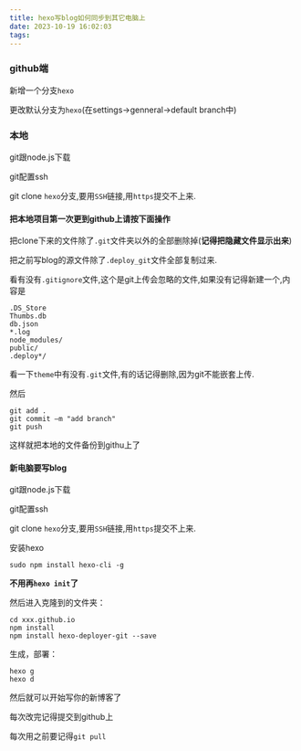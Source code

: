 ```yaml
---
title: hexo写blog如何同步到其它电脑上
date: 2023-10-19 16:02:03
tags:
---
```


### github端

新增一个分支`hexo`

更改默认分支为`hexo`(在settings->genneral->default branch中)

### 本地

git跟node.js下载

git配置ssh

git clone `hexo`分支,要用`SSH`链接,用`https`提交不上来.

#### 把本地项目第一次更到github上请按下面操作

把clone下来的文件除了`.git`文件夹以外的全部删除掉(**记得把隐藏文件显示出来**)

把之前写blog的源文件除了`.deploy_git`文件全部复制过来.

看有没有`.gitignore`文件,这个是git上传会忽略的文件,如果没有记得新建一个,内容是

```
.DS_Store
Thumbs.db
db.json
*.log
node_modules/
public/
.deploy*/
```

看一下`theme`中有没有`.git`文件,有的话记得删除,因为git不能嵌套上传.

然后

```
git add .
git commit –m "add branch"
git push 
```

这样就把本地的文件备份到githu上了

#### 新电脑要写blog

git跟node.js下载

git配置ssh

git clone `hexo`分支,要用`SSH`链接,用`https`提交不上来.

安装hexo

```
sudo npm install hexo-cli -g
```

**不用再`hexo init`了**

然后进入克隆到的文件夹：

```text
cd xxx.github.io
npm install
npm install hexo-deployer-git --save
```

生成，部署：

```text
hexo g
hexo d
```

然后就可以开始写你的新博客了

每次改完记得提交到github上

每次用之前要记得`git pull`















